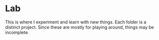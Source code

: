 # Lab

This is where I experiment and learn with new things. Each folder is a distinct project. Since these are mostly for playing around, things may be incomplete.

